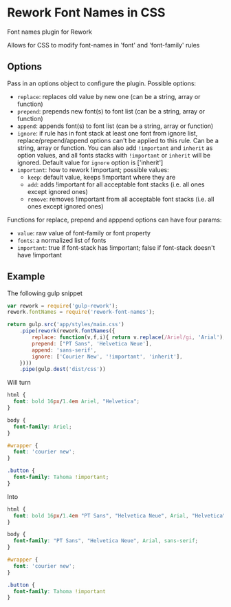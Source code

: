Rework Font Names in CSS
======

Font names plugin for Rework

Allows for CSS to modify font-names in 'font' and 'font-family' rules

## Options

Pass in an options object to configure the plugin. Possible options:

* `replace`: replaces old value by new one (can be a string, array or function)
* `prepend`: prepends new font(s) to font list (can be a string, array or function)
* `append`: appends font(s) to font list (can be a string, array or function)
* `ignore`: if rule has in font stack at least one font from ignore list, replace/prepend/append options can't be applied to this rule. Can be a string, array or function. You can also add `!important` and `inherit` as option values, and all fonts stacks with `!important` or `inherit` will be ignored. Default value for `ignore` option is ['inherit'] 
* `important`: how to rework !important;  possible values:
  * `keep`: default value, keeps !important where they are
  * `add`: adds !important for all acceptable font stacks (i.e. all ones except ignored ones)
  * `remove`: removes !important from all acceptable font stacks (i.e. all ones except ignored ones)

Functions for replace, prepend and apppend options can have four params:
* `value`: raw value of font-family or font property
* `fonts`: a normalized list of fonts
* `important`: true if font-stack has !important; false if font-stack doesn't have !important

## Example 

The following gulp snippet

```javascript
var rework = require('gulp-rework');
rework.fontNames = require('rework-font-names');

return gulp.src('app/styles/main.css')
    .pipe(rework(rework.fontNames({
        replace: function(v,f,i){ return v.replace(/Ariel/gi, 'Arial');  },
        prepend: ["PT Sans", 'Helvetica Neue'],
        append: 'sans-serif',
        ignore: ['Courier New', '!important', 'inherit'],
    })))
    .pipe(gulp.dest('dist/css'))
```

Will turn

```css
html {
  font: bold 16px/1.4em Ariel, "Helvetica";
}

body {
  font-family: Ariel; 
}

#wrapper {
  font: 'courier new';
}

.button {
  font-family: Tahoma !important;
}
```
    
Into 

```css
html {
  font: bold 16px/1.4em "PT Sans", "Helvetica Neue", Arial, "Helvetica", sans-serif;
}

body {
  font-family: "PT Sans", "Helvetica Neue", Arial, sans-serif; 
}

#wrapper {
  font: 'courier new';
}

.button {
  font-family: Tahoma !important
}
```
